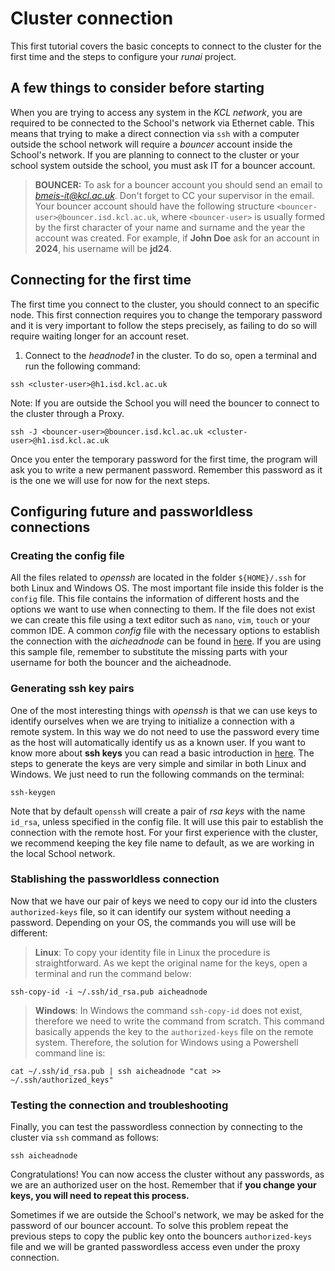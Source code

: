 # Cluster connection

This first tutorial covers the basic concepts to connect to the cluster for the first time and the steps to configure your *runai* project.

## A few things to consider before starting

When you are trying to access any system in the *KCL network*, you are required to be connected to the School's network via Ethernet cable. This means that trying to make a direct connection via `ssh` with a computer outside the school network will require a *bouncer* account inside the School's network. If you are planning to connect to the cluster or your school system outside the school, you must ask IT for a bouncer account.

> **BOUNCER:** To ask for a bouncer account you should send an email to [*bmeis-it@kcl.ac.uk*](mailto:bmeis-it@kcl.ac.uk). Don't forget to CC your supervisor in the email. Your bouncer account should have the following structure `<bouncer-user>@bouncer.isd.kcl.ac.uk`, where `<bouncer-user>` is usually formed by the first character of your name and surname and the year the account was created. For example, if **John Doe** ask for an account in **2024**, his username will be **jd24**.


## Connecting for the first time

The first time you connect to the cluster, you should connect to an specific node. This first connection requires you to change the temporary password and it is very important to follow the steps precisely, as failing to do so will require waiting longer for an account reset.

1. Connect to the *headnode1* in the cluster. To do so, open a terminal and run the following command:
```shell
ssh <cluster-user>@h1.isd.kcl.ac.uk
```
Note: If you are outside the School you will need the bouncer to connect to the cluster through a Proxy.
```shell
ssh -J <bouncer-user>@bouncer.isd.kcl.ac.uk <cluster-user>@h1.isd.kcl.ac.uk
```

Once you enter the temporary password for the first time, the program will ask you to write a new permanent password. Remember this password as it is the one we will use for now for the next steps.


## Configuring future and passworldless connections

### Creating the config file

All the files related to *openssh* are located in the folder `${HOME}/.ssh` for both Linux and Windows OS. The most important file inside this folder is the `config` file. This file contains the information of different hosts and the options we want to use when connecting to them. If the file does not exist we can create this file using a text editor such as `nano`, `vim`, `touch` or your common IDE. A common *config* file with the necessary options to establish the connection with the *aicheadnode* can be found in [here](config). If you are using this sample file, remember to substitute the missing parts with your username for both the bouncer and the aicheadnode.


### Generating ssh key pairs

One of the most interesting things with *openssh* is that we can use keys to identify ourselves when we are trying to initialize a connection with a remote system. In this way we do not need to use the password every time as the host will automatically identify us as a known user. If you want to know more about **ssh keys** you can read a basic introduction in [here](https://www.ssh.com/academy/ssh-keys). The steps to generate the keys are very simple and similar in both Linux and Windows. We just need to run the following commands on the terminal:

```shell
ssh-keygen
```

Note that by default `openssh` will create a pair of *rsa keys* with the name `id_rsa`, unless specified in the config file. It will use this pair to establish the connection with the remote host. For your first experience with the cluster, we recommend keeping the key file name to default, as we are working in the local School network.


### Stablishing the passworldless connection

Now that we have our pair of keys we need to copy our id into the clusters `authorized-keys` file, so it can identify our system without needing a password. Depending on your OS, the commands you will use will be different:

> **Linux**: To copy your identity file in Linux the procedure is straightforward. As we kept the original name for the keys, open a terminal and run the command below: 

```shell
ssh-copy-id -i ~/.ssh/id_rsa.pub aicheadnode
```

> **Windows**: In Windows the command `ssh-copy-id` does not exist, therefore we need to write the command from scratch. This command basically appends the key to the `authorized-keys` file on the remote system. Therefore, the solution for Windows using a Powershell command line is:

```shell
cat ~/.ssh/id_rsa.pub | ssh aicheadnode "cat >> ~/.ssh/authorized_keys"
```

### Testing the connection and troubleshooting

Finally, you can test the passwordless connection by connecting to the cluster via `ssh` command as follows:

```shell
ssh aicheadnode
```

Congratulations! You can now access the cluster without any passwords, as we are an authorized user on the host. Remember that if **you change your keys, you will need to repeat this process.**

Sometimes if we are outside the School's network, we may be asked for the password of our bouncer account. To solve this problem repeat the previous steps to copy the public key onto the bouncers `authorized-keys` file and we will be granted passwordless access even under the proxy connection.
